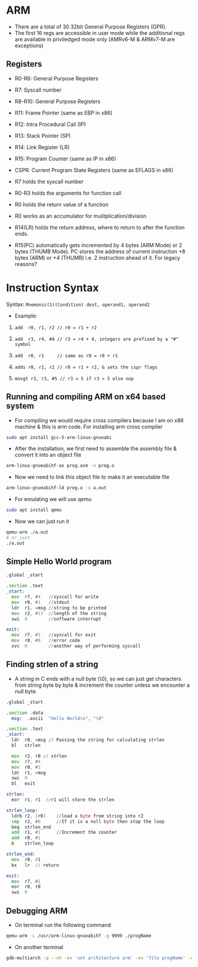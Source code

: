 # ARM

* There are a total of 30 32bit General Purpose Registers (GPR).
* The first 16 regs are accessible in user mode while the additional regs are available in priviledged mode only (AMRv6-M & ARMv7-M are exceptions)

## Registers

* R0-R6: General Purpose Registers
* R7: Syscall number
* R8-R10: General Purpose Registers
* R11: Frame Pointer (same as EBP in x86)
* R12: Intra Procedural Call (IP)
* R13: Stack Pointer (SP)
* R14: Link Register (LR)
* R15: Program Counter (same as IP in x86)
* CSPR: Current Program State Registers (same as EFLAGS in x86)


* R7 holds the syscall number
* R0-R3 holds the arguments for function call
* R0 holds the return value of a function
* R0 works as an accumulator for mulitplication/division
* R14(LR) holds the return address, where to return to after the function ends.
* R15(PC) automatically gets incremented by 4 bytes (ARM Mode) or 2 bytes (THUMB Mode). PC stores the address of current instruction +8 bytes (ARM) or +4 (THUMB) i.e. 2 instruction ahead of it. For legacy reasons?


# Instruction Syntax

Syntax: `Mnemonic(S)(Condition) dest, operand1, operand2`

* Example:
1. `add  r0, r1, r2 // r0 = r1 + r2`

2. `add  r3, r4, #4 // r3 = r4 + 4, integers are prefixed by a "#" symbol`

3. `add  r0, r1     // same as r0 = r0 + r1`

4. `adds r0, r1, r2 // r0 = r1 + r2, & sets the cspr flags`

5. `movgt r3, r3, #5 // r3 = 5 if r3 > 5 else nop`

## Running and compiling ARM on x64 based system

* For compiling we would require cross compilers because I am on x86 machine & this is arm code. For installing arm cross compiler
```sh
sudo apt install gcc-5-arm-linux-gnueabi
```

* After the installation, we first need to assemble the assembly file & convert it into an object file
```sh
arm-linux-gnueabihf-as prog.asm -o prog.o
```

* Now we need to link this object file to make it an executable file
```sh
arm-linux-gnueabihf-ld prog.o -o a.out
```

* For emulating we will use qemu
```sh
sudo apt install qemu
```

* Now we can just run it
```sh
qemu-arm ./a.out
# or just
./a.out
```


## Simple Hello World program

```asm
.global _start

.section .text
_start:
  mov  r7, #4   //syscall for write
  mov  r0, #1   //stdout
  ldr  r1, =msg //string to be printed
  mov  r2, #13  //length of the string
  swi  0        //software interrupt

exit:
  mov  r7, #1   //syscall for exit
  mov  r0, #0   //error code
  svc  0        //another way of performing syscall

```

## Finding strlen of a string

* A string in C ends with a null byte (\0), so we can just get characters from string byte by byte & increment the counter unless we encounter a null byte.

```asm
.global _start

.section .data
  msg:  .ascii  "Hello World\n", "\0"

.section .text
_start:
  ldr  r0, =msg // Passing the string for calculating strlen
  bl   strlen

  mov  r2, r0 // strlen
  mov  r7, #4
  mov  r0, #1
  ldr  r1, =msg
  swi  0
  bl   exit

strlen:
  eor  r1, r1  //r1 will store the strlen

strlen_loop:
  ldrb r2, [r0]    //load a byte from string into r2
  cmp  r2, #0      //If it is a null byte then stop the loop
  beq  strlen_end
  add  r1, #1      //Increment the counter
  add  r0, #1
  b    strlen_loop

strlen_end:
  mov  r0, r1
  bx   lr  // return

exit:
  mov  r7, #1
  eor  r0, r0
  swi  0
```

## Debugging ARM

* On terminal run the following command
```sh
qemu-arm -L /usr/arm-linux-gnueabihf -g 9999 ./progName
```

* On another terminal
```sh
gdb-multiarch -q --nh -ex 'set architecture arm' -ex 'file progName' -ex 'target remote localhost:9999' -ex 'layout split' -ex 'layout regs'
```
